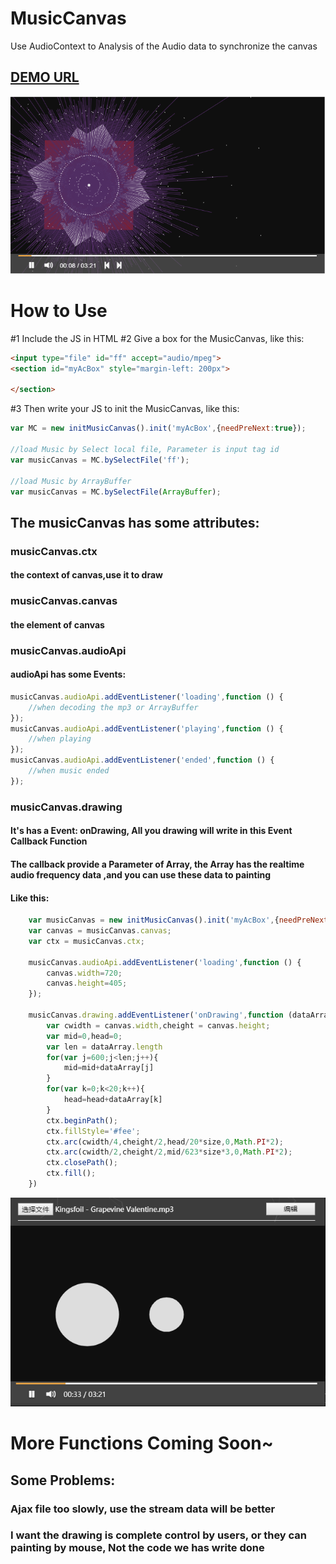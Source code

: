 # MusicCanvas

Use AudioContext to Analysis of the Audio data to synchronize the canvas

## <a href="http://lkkchen.cn:3030/login" onclick="javascript:return false">DEMO URL</a>

![Image text](https://github.com/Studying-Man/MusicCanvas/blob/master/demo.png?raw=true)


# How to Use

#1 Include the JS in HTML
#2 Give a box for the MusicCanvas, like this:
```html
<input type="file" id="ff" accept="audio/mpeg">
<section id="myAcBox" style="margin-left: 200px">

</section>
```

#3 Then write your JS to init the MusicCanvas, like this:

```js
var MC = new initMusicCanvas().init('myAcBox',{needPreNext:true});

//load Music by Select local file, Parameter is input tag id
var musicCanvas = MC.bySelectFile('ff');

//load Music by ArrayBuffer
var musicCanvas = MC.bySelectFile(ArrayBuffer);

```
## The musicCanvas has some attributes:

### musicCanvas.ctx
#### the context of canvas,use it to draw

### musicCanvas.canvas
#### the element of canvas

### musicCanvas.audioApi
#### audioApi has some Events:
```js
musicCanvas.audioApi.addEventListener('loading',function () {
    //when decoding the mp3 or ArrayBuffer
});
musicCanvas.audioApi.addEventListener('playing',function () {
    //when playing
});
musicCanvas.audioApi.addEventListener('ended',function () {
    //when music ended
});
```

### musicCanvas.drawing
#### It's has a Event: onDrawing, All you drawing will write in this Event Callback Function
#### The callback provide a Parameter of Array, the Array has the realtime audio frequency data ,and you can use these data to painting
#### Like this:
```js
	var musicCanvas = new initMusicCanvas().init('myAcBox',{needPreNext:true}).bySelectFile('ff');
	var canvas = musicCanvas.canvas;
	var ctx = musicCanvas.ctx;

	musicCanvas.audioApi.addEventListener('loading',function () {
		canvas.width=720;
		canvas.height=405;
	});

	musicCanvas.drawing.addEventListener('onDrawing',function (dataArray) {
	    var cwidth = canvas.width,cheight = canvas.height;
        var mid=0,head=0;
        var len = dataArray.length
        for(var j=600;j<len;j++){
            mid=mid+dataArray[j]
        }
        for(var k=0;k<20;k++){
            head=head+dataArray[k]
        }
        ctx.beginPath();
        ctx.fillStyle='#fee';
        ctx.arc(cwidth/4,cheight/2,head/20*size,0,Math.PI*2);
        ctx.arc(cwidth/2,cheight/2,mid/623*size*3,0,Math.PI*2);
        ctx.closePath();
        ctx.fill();
	})
```
![Image text](https://github.com/Studying-Man/MusicCanvas/blob/master/demo2.png?raw=true)

# More Functions Coming Soon~
## Some Problems:
### Ajax file too slowly, use the stream data will be better
### I want the drawing is complete control by users, or they can painting by mouse, Not the code we has write done


















